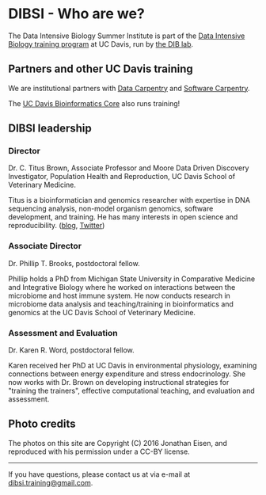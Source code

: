# DIBSI - Who are we?

The Data Intensive Biology Summer Institute is part of the
[Data Intensive Biology training program](https://dib-training.readthedocs.org/)
at UC Davis, run by [the DIB lab](http://ivory.idyll.org/lab).

## Partners and other UC Davis training

We are institutional partners with
[Data Carpentry](http://www.datacarpentry.org/) and
[Software Carpentry](https://software-carpentry.org/).

The
[UC Davis Bioinformatics Core](http://bioinformatics.ucdavis.edu/training/)
also runs training!

## DIBSI leadership

### Director

Dr. C. Titus Brown, Associate Professor and Moore Data Driven
Discovery Investigator, Population Health and Reproduction, UC Davis
School of Veterinary Medicine.

Titus is a bioinformatician and genomics researcher with expertise in
DNA sequencing analysis, non-model organism genomics, software
development, and training.  He has many interests in open science and
reproducibility.  ([blog](http://ivory.idyll.org/blog/),
[Twitter](http://twitter.com/ctitusbrown))

### Associate Director

Dr. Phillip T. Brooks, postdoctoral fellow.

Phillip holds a PhD from Michigan State University in Comparative 
Medicine and Integrative Biology where he worked on interactions between the 
microbiome and host immune system. He now conducts research in microbiome data 
analysis and teaching/training in bioinformatics and genomics at the UC Davis 
School of Veterinary Medicine.

### Assessment and Evaluation

Dr. Karen R. Word, postdoctoral fellow.


Karen received her PhD at UC Davis in environmental physiology,
examining connections between energy expenditure and stress
endocrinology.  She now works with Dr. Brown on developing
instructional strategies for "training the trainers", effective
computational teaching, and evaluation and assessment.

## Photo credits

The photos on this site are Copyright (C) 2016 Jonathan Eisen, and reproduced
with his permission under a CC-BY license.

----

If you have questions, please contact us at via e-mail at [dibsi.training@gmail.com](mailto:dibsi.training@gmail.com).
